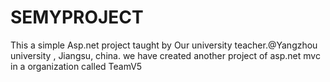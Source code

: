 # SEMYPROJECT
This a simple Asp.net project taught by Our university teacher.@Yangzhou university
, Jiangsu, china. 
we have created another project of asp.net mvc in a organization called TeamV5
